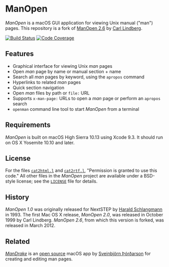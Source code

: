 # ManOpen

_ManOpen_ is a macOS GUI application for viewing Unix manual ("man") pages.
This repository is a fork of [ManOpen 2.6][11] by [Carl Lindberg][12].

[![Build Status][13]][14] [![Code Coverage][15]][16]

[11]: http://clindberg.org/projects/ManOpen.html
[12]: mailto:lindberg@clindberg.org
[13]: https://travis-ci.org/donmccaughey/ManOpen.svg?branch=master
[14]: https://travis-ci.org/donmccaughey/ManOpen
[15]: https://codecov.io/gh/donmccaughey/ManOpen/branch/master/graph/badge.svg
[16]: https://codecov.io/gh/donmccaughey/ManOpen

## Features

- Graphical interface for viewing Unix _man_ pages
- Open _man_ page by name or manual section + name
- Search all _man_ pages by keyword, using the `apropos` command
- Hyperlinks to related _man_ pages
- Quick section navigation
- Open _man_ files by path or `file:` URL
- Supports `x-man-page:` URLs to open a _man_ page or perform an `apropos` search
- `openman` command line tool to start _ManOpen_ from a terminal

## Requirements

_ManOpen_ is built on macOS High Sierra 10.13 using Xcode 9.3.  It should run on
OS X Yosemite 10.10 and later.

## License

For the files [`cat2html.l`][41] and [`cat2rtf.l`][42], "Permission is granted to
use this code."  All other files in the _ManOpen_ project are available under a
BSD-style license; see the [`LICENSE`][43] file for details.

[41]: ./cat2html/cat2html.l
[42]: ./cat2rtf/cat2rtf.l
[43]: ./LICENSE

## History

_ManOpen 1.0_ was originally released for NextSTEP by [Harald Schlangmann][51]
in 1993.  The first Mac OS X release, _ManOpen 2.0_, was released in October
1999 by Carl Lindberg.  _ManOpen 2.6_, from which this version is forked, was
released in March 2012.

[51]: mailto:schlangm@informatik.uni-muenchen.de

## Related

[_ManDrake_][61] is an [open source][62] macOS app by [Sveinbjörn Þórðarson][63]
for creating and editing man pages.

[61]: http://sveinbjorn.org/mandrake
[62]: https://github.com/sveinbjornt/ManDrake
[63]: http://sveinbjorn.org
